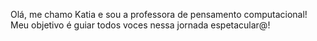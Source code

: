 Olá, me chamo Katia e sou a professora de pensamento computacional! Meu objetivo é guiar todos voces nessa jornada espetacular@!
